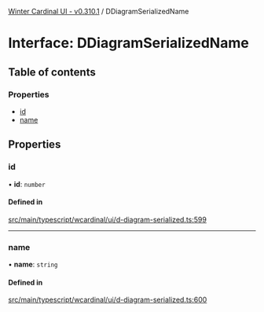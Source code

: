 [Winter Cardinal UI - v0.310.1](../index.md) / DDiagramSerializedName

# Interface: DDiagramSerializedName

## Table of contents

### Properties

- [id](DDiagramSerializedName.md#id)
- [name](DDiagramSerializedName.md#name)

## Properties

### id

• **id**: `number`

#### Defined in

[src/main/typescript/wcardinal/ui/d-diagram-serialized.ts:599](https://github.com/winter-cardinal/winter-cardinal-ui/blob/v0.310.1/src/main/typescript/wcardinal/ui/d-diagram-serialized.ts#L599)

___

### name

• **name**: `string`

#### Defined in

[src/main/typescript/wcardinal/ui/d-diagram-serialized.ts:600](https://github.com/winter-cardinal/winter-cardinal-ui/blob/v0.310.1/src/main/typescript/wcardinal/ui/d-diagram-serialized.ts#L600)
